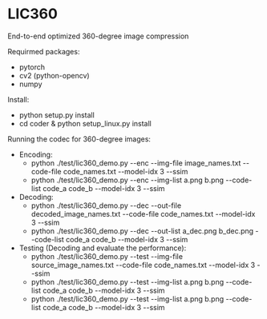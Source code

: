 # LIC360
End-to-end optimized 360-degree image compression

Requirmed packages:
- pytorch
- cv2 (python-opencv)
- numpy 
 
Install:
* python setup.py install
* cd coder & python setup_linux.py install
	
Running the codec for 360-degree images:
* Encoding:
 	* python ./test/lic360_demo.py --enc --img-file image_names.txt --code-file code_names.txt --model-idx 3 --ssim
 	* python ./test/lic360_demo.py --enc --img-list a.png b.png --code-list code_a code_b --model-idx 3 --ssim
* Decoding:
 	* python ./test/lic360_demo.py --dec --out-file decoded_image_names.txt --code-file code_names.txt --model-idx 3 --ssim
 	* python ./test/lic360_demo.py --dec --out-list a_dec.png b_dec.png --code-list code_a code_b --model-idx 3 --ssim
* Testing (Decoding and evaluate the performance):
 	* python ./test/lic360_demo.py --test --img-file source_image_names.txt --code-file code_names.txt --model-idx 3 --ssim
 	* python ./test/lic360_demo.py --test --img-list a.png b.png --code-list code_a code_b --model-idx 3 --ssim
 	* python ./test/lic360_demo.py --test --img-list a.png b.png --code-list code_a code_b --model-idx 3 --ssim
